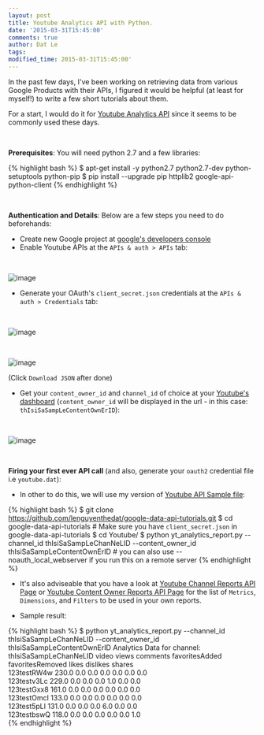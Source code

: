 ```yaml
---
layout: post
title: Youtube Analytics API with Python.
date: '2015-03-31T15:45:00'
comments: true
author: Dat Le
tags:
modified_time: 2015-03-31T15:45:00'
---
```


In the past few days, I've been working on retrieving data from various Google Products with their APIs, I figured it would be helpful (at least for myself!) to write a few short tutorials about them.

For a start, I would do it for [Youtube Analytics API](https://developers.google.com/youtube/analytics/) since it seems to be commonly used these days.

<br>

**Prerequisites**: You will need python 2.7 and a few libraries:

{% highlight bash %}
$ apt-get install -y python2.7 python2.7-dev python-setuptools python-pip
$ pip install --upgrade pip httplib2 google-api-python-client
{% endhighlight %}

<br>

**Authentication and Details**: Below are a few steps you need to do beforehands:

- Create new Google project at [google's developers console](https://console.developers.google.com/)
- Enable Youtube APIs at the `APIs & auth > APIs` tab:

<br>

![image](http://i.imgur.com/zjPAhSs.png)

- Generate your OAuth's `client_secret.json` credentials at the `APIs & auth > Credentials` tab:

<br>

![image](http://i.imgur.com/ENAtMLE.png)

<br>

![image](http://i.imgur.com/5eu7Mhj.png)

(Click `Download JSON` after done)

- Get your `content_owner_id` and `channel_id` of choice at your [Youtube's dashboard](https://cms.youtube.com) (`content_owner_id` will be displayed in the url - in this case: `thIsiSaSampLeContentOwnErID`):

<br>

![image](http://i.imgur.com/wB1uSoB.png)

<br>

**Firing your first ever API call** (and also, generate your `oauth2` credential file i.e `youtube.dat`):

- In other to do this, we will use my version of [Youtube API Sample file](https://github.com/lenguyenthedat/google-data-api-tutorials/blob/master/Youtube/yt_analytics_report.py):

{% highlight bash %}
$ git clone https://github.com/lenguyenthedat/google-data-api-tutorials.git
$ cd google-data-api-tutorials # Make sure you have `client_secret.json` in google-data-api-tutorials
$ cd Youtube/
$ python yt_analytics_report.py  --channel_id thIsiSaSampLeChanNeLID --content_owner_id thIsiSaSampLeContentOwnErID # you can also use --noauth_local_webserver if you run this on a remote server
{% endhighlight %}

- It's also adviseable that you have a look at [Youtube Channel Reports API Page](https://developers.google.com/youtube/analytics/v1/channel_reports) or [Youtube Content Owner Reports API Page](https://developers.google.com/youtube/analytics/v1/content_owner_reports) for the list of `Metrics`, `Dimensions`, and `Filters` to be used in your own reports.

- Sample result:

{% highlight bash %}
$ python yt_analytics_report.py  --channel_id thIsiSaSampLeChanNeLID --content_owner_id thIsiSaSampLeContentOwnErID
Analytics Data for channel: thIsiSaSampLeChanNeLID
video                views                comments             favoritesAdded       favoritesRemoved     likes                dislikes             shares              
123testRW4w          230.0                0.0                  0.0                  0.0                  0.0                  0.0                  0.0                 
123testv3Lc          229.0                0.0                  0.0                  0.0                  1.0                  0.0                  0.0                 
123testGxx8          161.0                0.0                  0.0                  0.0                  0.0                  0.0                  0.0                 
123testOmcI          133.0                0.0                  0.0                  0.0                  0.0                  0.0                  0.0                 
123test5pLI          131.0                0.0                  0.0                  0.0                  6.0                  0.0                  0.0                 
123testbswQ          118.0                0.0                  0.0                  0.0                  0.0                  0.0                  1.0     
{% endhighlight %}
